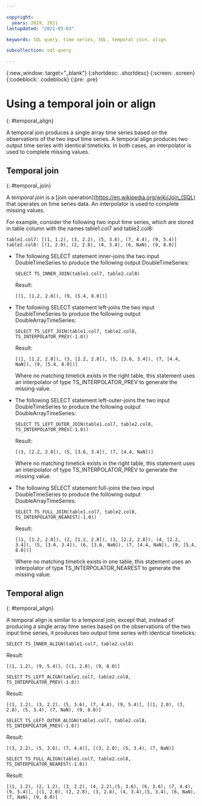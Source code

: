 ```yaml
---

copyright:
  years: 2019, 2021
lastupdated: "2021-03-03"

keywords: SQL query, time series, SQL, temporal join, align

subcollection: sql-query

---
```


{:new_window: target="_blank"}
{:shortdesc: .shortdesc}
{:screen: .screen}
{:codeblock: .codeblock}
{:pre: .pre}

# Using a temporal join or align
{: #temporal_align}

A temporal join produces a single array time series based on the observations of the two input time series. 
A temporal align produces two output time series with identical timeticks. In both cases, an interpolator is used to complete missing values.

## Temporal join
{: #temporal_join}

A *temporal join* is a [join operation](https://en.wikipedia.org/wiki/Join_(SQL) that operates on time series data. An interpolator is used to complete missing values.

For example, consider the following two input time series, which are stored in table column with the names table1.col7 and table2.col8:  

`table1.col7: [(1, 1.2), (3, 2.2), (5, 3.6), (7, 4.4), (9, 5.4)]`
`table2.col8: [(1, 2.0), (2, 2.8), (4, 3.4), (6, NaN), (9, 8.0)]`  

-   The following SELECT statement inner-joins the two input DoubleTimeSeries to produce the following output DoubleTimeSeries:  

    ```
    SELECT TS_INNER_JOIN(table1.col7, table2.col8)
    ```

    Result:  

    `[(1, [1.2, 2.0]), (9, [5.4, 8.0])]`  

-   The following SELECT statement left-joins the two input DoubleTimeSeries to produce the following output DoubleArrayTimeSeries:  

    ```
    SELECT TS_LEFT_JOIN(table1.col7, table2.col8, TS_INTERPOLATOR_PREV(-1.0))
    ```

    Result:  

    `[(1, [1.2, 2.0]), (3, [2.2, 2.8]), (5, [3.6, 3.4]), (7, [4.4, NaN]), (9, [5.4, 8.0])]`  

    Where no matching timetick exists in the right table, this statement uses an interpolator of type TS_INTERPOLATOR_PREV to generate       the missing value.

-   The following SELECT statement left-outer-joins the two input DoubleTimeSeries to produce the following output                           DoubleArrayTimeSeries:  

    ```
    SELECT TS_LEFT_OUTER_JOIN(table1.col7, table2.col8, TS_INTERPOLATOR_PREV(-1.0))
    ```

    Result:  

    `[(3, [2.2, 2.8]), (5, [3.6, 3.4]), (7, [4.4, NaN])]`  

    Where no matching timetick exists in the right table, this statement uses an interpolator of type TS_INTERPOLATOR_PREV to generate       the missing value.  

-   The following SELECT statement full-joins the two input DoubleTimeSeries to produce the following output DoubleArrayTimeSeries:  

    ```
    SELECT TS_FULL_JOIN(table1.col7, table2.col8, TS_INTERPOLATOR_NEAREST(-1.0))
    ```

    Result:  

    `[(1, [1.2, 2.0]), (2, [1.2, 2.8]), (3, [2.2, 2.8]), (4, [2.2, 3.4]), (5, [3.6, 3.4]), (6, [3.6, NaN]), (7, [4.4, NaN]), (9, [5.4,       8.0])]`  

    Where no matching timetick exists in one table, this statement uses an interpolator of type TS_INTERPOLATOR_NEAREST to generate the     missing value.


## Temporal align
{: #temporal_align}

A temporal align is similar to a temporal join, except that, instead of producing a single array time series based on the observations of the two input time series, it produces two output time series with identical timeticks:  

```
SELECT TS_INNER_ALIGN(table1.col7, table2.col8)
```

Result:  

`[(1, 1.2), (9, 5.4)], [(1, 2.0), (9, 8.0)]`

```
SELECT TS_LEFT_ALIGN(table1.col7, table2.col8, TS_INTERPOLATOR_PREV(-1.0))
```

Result:

`[(1, 1.2), (3, 2.2), (5, 3.6), (7, 4.4), (9, 5.4)], [(1, 2.0), (3, 2.8), (5, 3.4), (7, NaN), (9, 8.0)]` 

```
SELECT TS_LEFT_OUTER_ALIGN(table1.col7, table2.col8, TS_INTERPOLATOR_PREV(-1.0))
```

Result:

`[(3, 2.2), (5, 3.6), (7, 4.4)], [(3, 2.8), (5, 3.4), (7, NaN)]`

```
SELECT TS_FULL_ALIGN(table1.col7, table2.col8, TS_INTERPOLATOR_NEAREST(-1.0))
```

Result:

`[(1, 1.2), (2, 1.2), (3, 2.2), (4, 2.2),(5, 3.6), (6, 3.6), (7, 4.4), (9, 5.4)], [(1, 2.0), (2, 2.8), (3, 2.8), (4, 3.4),(5, 3.4), (6, NaN), (7, NaN), (9, 8.0)]`


